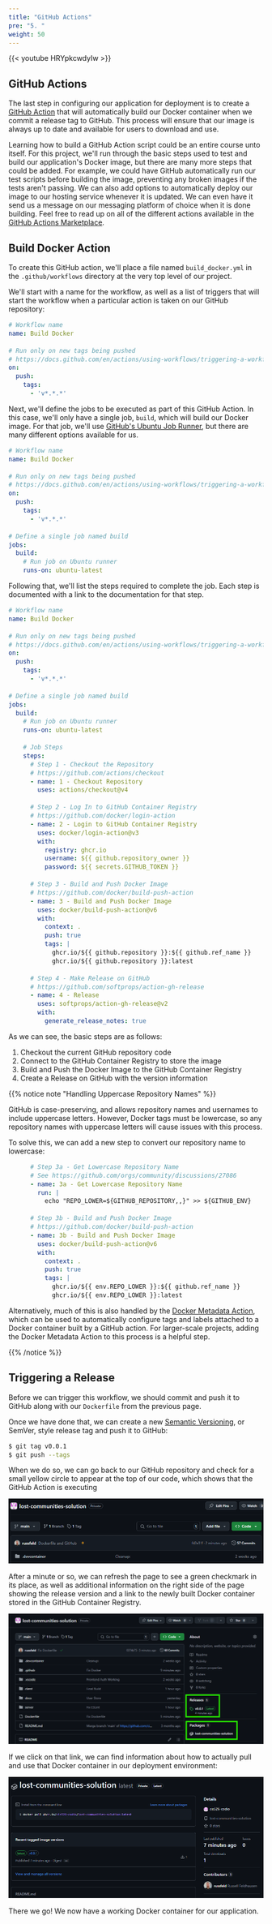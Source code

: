 ```yaml
---
title: "GitHub Actions"
pre: "5. "
weight: 50
---
```


{{< youtube HRYpkcwdyIw >}}

## GitHub Actions

The last step in configuring our application for deployment is to create a [GitHub Action](https://github.com/features/actions) that will automatically build our Docker container when we commit a release tag to GitHub. This process will ensure that our image is always up to date and available for users to download and use.

Learning how to build a GitHub Action script could be an entire course unto itself. For this project, we'll run through the basic steps used to test and build our application's Docker image, but there are many more steps that could be added. For example, we could have GitHub automatically run our test scripts before building the image, preventing any broken images if the tests aren't passing. We can also add options to automatically deploy our image to our hosting service whenever it is updated. We can even have it send us a message on our messaging platform of choice when it is done building. Feel free to read up on all of the different actions available in the [GitHub Actions Marketplace](https://github.com/marketplace?type=actions).

## Build Docker Action

To create this GitHub action, we'll place a file named `build_docker.yml` in the `.github/workflows` directory at the very top level of our project.

We'll start with a name for the workflow, as well as a list of triggers that will start the workflow when a particular action is taken on our GitHub repository:

```yml {title=".github/workflows/build_docker.yml"}
# Workflow name
name: Build Docker

# Run only on new tags being pushed
# https://docs.github.com/en/actions/using-workflows/triggering-a-workflow
on:
  push:
    tags:
      - 'v*.*.*'
```

Next, we'll define the jobs to be executed as part of this GitHub Action. In this case, we'll only have a single job, `build`, which will build our Docker image. For that job, we'll use [GitHub's Ubuntu Job Runner](https://docs.github.com/en/actions/using-github-hosted-runners/using-github-hosted-runners/about-github-hosted-runners), but there are many different options available for us. 

```yml {title=".github/workflows/build_docker.yml"}
# Workflow name
name: Build Docker

# Run only on new tags being pushed
# https://docs.github.com/en/actions/using-workflows/triggering-a-workflow
on:
  push:
    tags:
      - 'v*.*.*'

# Define a single job named build
jobs:
  build:
    # Run job on Ubuntu runner
    runs-on: ubuntu-latest
```

Following that, we'll list the steps required to complete the job. Each step is documented with a link to the documentation for that step.

```yml {title=".github/workflows/build_docker.yml"}
# Workflow name
name: Build Docker

# Run only on new tags being pushed
# https://docs.github.com/en/actions/using-workflows/triggering-a-workflow
on:
  push:
    tags:
      - 'v*.*.*'

# Define a single job named build
jobs:
  build:
    # Run job on Ubuntu runner
    runs-on: ubuntu-latest

    # Job Steps
    steps:
      # Step 1 - Checkout the Repository
      # https://github.com/actions/checkout
      - name: 1 - Checkout Repository
        uses: actions/checkout@v4

      # Step 2 - Log In to GitHub Container Registry
      # https://github.com/docker/login-action
      - name: 2 - Login to GitHub Container Registry
        uses: docker/login-action@v3
        with:
          registry: ghcr.io
          username: ${{ github.repository_owner }}
          password: ${{ secrets.GITHUB_TOKEN }}
      
      # Step 3 - Build and Push Docker Image
      # https://github.com/docker/build-push-action
      - name: 3 - Build and Push Docker Image
        uses: docker/build-push-action@v6
        with:
          context: .
          push: true
          tags: |
            ghcr.io/${{ github.repository }}:${{ github.ref_name }}
            ghcr.io/${{ github.repository }}:latest

      # Step 4 - Make Release on GitHub
      # https://github.com/softprops/action-gh-release
      - name: 4 - Release
        uses: softprops/action-gh-release@v2
        with:
          generate_release_notes: true
```

As we can see, the basic steps are as follows:

1. Checkout the current GitHub repository code
2. Connect to the GitHub Container Registry to store the image
3. Build and Push the Docker Image to the GitHub Container Registry
4. Create a Release on GitHub with the version information

{{% notice note "Handling Uppercase Repository Names" %}}

GitHub is case-preserving, and allows repository names and usernames to include uppercase letters. However, Docker tags must be lowercase, so any repository names with uppercase letters will cause issues with this process.

To solve this, we can add a new step to convert our repository name to lowercase:

```yml {title=".github/workflows/build_docker.yml"}
      # Step 3a - Get Lowercase Repository Name
      # See https://github.com/orgs/community/discussions/27086
      - name: 3a - Get Lowercase Repository Name
        run: |
          echo "REPO_LOWER=${GITHUB_REPOSITORY,,}" >> ${GITHUB_ENV}

      # Step 3b - Build and Push Docker Image
      # https://github.com/docker/build-push-action
      - name: 3b - Build and Push Docker Image
        uses: docker/build-push-action@v6
        with:
          context: .
          push: true
          tags: |
            ghcr.io/${{ env.REPO_LOWER }}:${{ github.ref_name }}
            ghcr.io/${{ env.REPO_LOWER }}:latest
```

Alternatively, much of this is also handled by the [Docker Metadata Action](https://github.com/docker/metadata-action), which can be used to automatically configure tags and labels attached to a Docker container built by a GitHub action. For larger-scale projects, adding the Docker Metadata Action to this process is a helpful step. 

{{% /notice %}}

## Triggering a Release

Before we can trigger this workflow, we should commit and push it to GitHub along with our `Dockerfile` from the previous page.

Once we have done that, we can create a new [Semantic Versioning](https://semver.org/), or SemVer, style release tag and push it to GitHub:

```bash {title="terminal"}
$ git tag v0.0.1
$ git push --tags
```

When we do so, we can go back to our GitHub repository and check for a small yellow circle to appear at the top of our code, which shows that the GitHub Action is executing

![Running Action](/images/examples/07/deploy_4.png)

After a minute or so, we can refresh the page to see a green checkmark in its place, as well as additional information on the right side of the page showing the release version and a link to the newly built Docker container stored in the GitHub Container Registry.

![Completed Build](/images/examples/07/deploy_5.png)

If we click on that link, we can find information about how to actually pull and use that Docker container in our deployment environment:

![Final Container](/images/examples/07/deploy_6.png)

There we go! We now have a working Docker container for our application.
